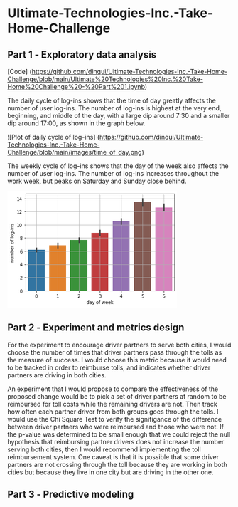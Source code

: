 # Ultimate-Technologies-Inc.-Take-Home-Challenge

## Part 1 ‐ Exploratory data analysis
[Code] (https://github.com/dinqui/Ultimate-Technologies-Inc.-Take-Home-Challenge/blob/main/Ultimate%20Technologies%20Inc.%20Take-Home%20Challenge%20-%20Part%201.ipynb)

The daily cycle of log-ins shows that the time of day greatly affects the number of user log-ins. The number of log-ins is highest at the very end, beginning, and middle of the day, with a large dip around 7:30 and a smaller dip around 17:00, as shown in the graph below. 

![Plot of daily cycle of log-ins] (https://github.com/dinqui/Ultimate-Technologies-Inc.-Take-Home-Challenge/blob/main/images/time_of_day.png)

The weekly cycle of log-ins shows that the day of the week also affects the number of user log-ins. The number of log-ins increases throughout the work week, but peaks on Saturday and Sunday close behind. 

![Plot of weekly cycle of log-ins](https://github.com/dinqui/Ultimate-Technologies-Inc.-Take-Home-Challenge/blob/main/images/day_of_week.png)

## Part 2 ‐ Experiment and metrics design

For the experiment to encourage driver partners to serve both cities, I would choose the number of times that driver partners pass through the tolls as the measure of success. I would choose this metric because it would need to be tracked in order to reimburse tolls, and indicates whether driver partners are driving in both cities. 

An experiment that I would propose to compare the effectiveness of the proposed change would be to pick a set of driver partners at random to be reimbursed for toll costs while the remaining drivers are not. Then track how often each partner driver from both groups goes through the tolls. I would use the Chi Square Test to verify the signifigance of the difference between driver partners who were reimbursed and those who were not. If the p-value was determined to be small enough that we could reject the null hypothesis that reimbursing partner drivers does not increase the number serving both cities, then I would recommend implementing the toll reimbursement system. One caveat is that it is possible that some driver partners are not crossing through the toll because they are working in both cities but because they live in one city but are driving in the other one. 

## Part 3 ‐ Predictive modeling
